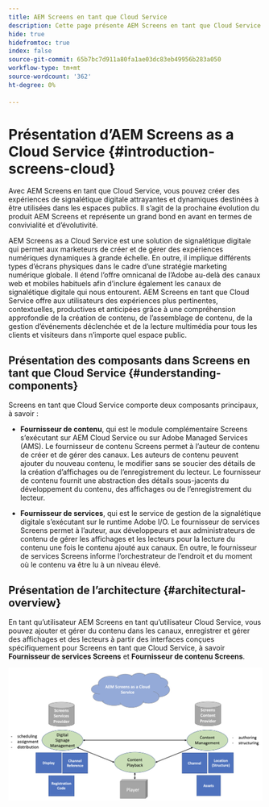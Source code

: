 ```yaml
---
title: AEM Screens en tant que Cloud Service
description: Cette page présente AEM Screens en tant que Cloud Service.
hide: true
hidefromtoc: true
index: false
source-git-commit: 65b7bc7d911a80fa1ae03dc83eb49956b283a050
workflow-type: tm+mt
source-wordcount: '362'
ht-degree: 0%

---
```



# Présentation d’AEM Screens as a Cloud Service {#introduction-screens-cloud}

Avec AEM Screens en tant que Cloud Service, vous pouvez créer des expériences de signalétique digitale attrayantes et dynamiques destinées à être utilisées dans les espaces publics. Il s’agit de la prochaine évolution du produit AEM Screens et représente un grand bond en avant en termes de convivialité et d’évolutivité.

AEM Screens as a Cloud Service est une solution de signalétique digitale qui permet aux marketeurs de créer et de gérer des expériences numériques dynamiques à grande échelle. En outre, il implique différents types d’écrans physiques dans le cadre d’une stratégie marketing numérique globale. Il étend l’offre omnicanal de l’Adobe au-delà des canaux web et mobiles habituels afin d’inclure également les canaux de signalétique digitale qui nous entourent. AEM Screens en tant que Cloud Service offre aux utilisateurs des expériences plus pertinentes, contextuelles, productives et anticipées grâce à une compréhension approfondie de la création de contenu, de l’assemblage de contenu, de la gestion d’événements déclenchée et de la lecture multimédia pour tous les clients et visiteurs dans n’importe quel espace public.

## Présentation des composants dans Screens en tant que Cloud Service {#understanding-components}

Screens en tant que Cloud Service comporte deux composants principaux, à savoir :

* **Fournisseur de contenu**, qui est le module complémentaire Screens s’exécutant sur AEM Cloud Service ou sur Adobe Managed Services (AMS). Le fournisseur de contenu Screens permet à l’auteur de contenu de créer et de gérer des canaux. Les auteurs de contenu peuvent ajouter du nouveau contenu, le modifier sans se soucier des détails de la création d’affichages ou de l’enregistrement du lecteur. Le fournisseur de contenu fournit une abstraction des détails sous-jacents du développement du contenu, des affichages ou de l’enregistrement du lecteur.

* **Fournisseur de services**, qui est le service de gestion de la signalétique digitale s’exécutant sur le runtime Adobe I/O. Le fournisseur de services Screens permet à l’auteur, aux développeurs et aux administrateurs de contenu de gérer les affichages et les lecteurs pour la lecture du contenu une fois le contenu ajouté aux canaux. En outre, le fournisseur de services Screens informe l’orchestrateur de l’endroit et du moment où le contenu va être lu à un niveau élevé.


## Présentation de l’architecture {#architectural-overview}

En tant qu’utilisateur AEM Screens en tant qu’utilisateur Cloud Service, vous pouvez ajouter et gérer du contenu dans les canaux, enregistrer et gérer des affichages et des lecteurs à partir des interfaces conçues spécifiquement pour Screens en tant que Cloud Service, à savoir **Fournisseur de services Screens** et **Fournisseur de contenu Screens**.

![image](/help/screens-cloud/assets/architecture-screenscloud.png)

